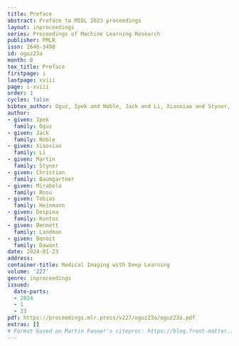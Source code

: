 ```yaml
---
title: Preface
abstract: Preface to MIDL 2023 proceedings
layout: inproceedings
series: Proceedings of Machine Learning Research
publisher: PMLR
issn: 2640-3498
id: oguz23a
month: 0
tex_title: Preface
firstpage: i
lastpage: xviii
page: i-xviii
order: 1
cycles: false
bibtex_author: Oguz, Ipek and Noble, Jack and Li, Xiaoxiao and Styner, Martin and Baumgartner, Christian and Rusu, Mirabela and Heinmann, Tobias and Kontos, Despina and Landman, Bennett and Dawant, Benoit
author:
- given: Ipek
  family: Oguz
- given: Jack
  family: Noble
- given: Xiaoxiao
  family: Li
- given: Martin
  family: Styner
- given: Christian
  family: Baumgartner
- given: Mirabela
  family: Rosu
- given: Tobias
  family: Heinmann
- given: Despina
  family: Kontos
- given: Bennett
  family: Landman
- given: Benoit
  family: Dawant
date: 2024-01-23
address:
container-title: Medical Imaging with Deep Learning
volume: '227'
genre: inproceedings
issued:
  date-parts:
  - 2024
  - 1
  - 23
pdf: https://proceedings.mlr.press/v227/oguz23a/oguz23a.pdf
extras: []
# Format based on Martin Fenner's citeproc: https://blog.front-matter.io/posts/citeproc-yaml-for-bibliographies/
---
```

